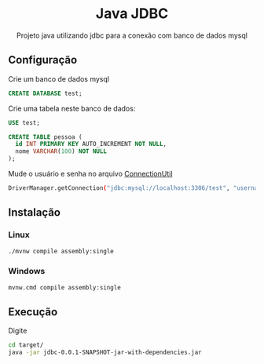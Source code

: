 <h1 align=center>Java JDBC</h1>
<p align=center>Projeto java utilizando jdbc para a conexão com banco de dados mysql</p>


## Configuração

Crie um banco de dados mysql

```sql
CREATE DATABASE test;
```

Crie uma tabela neste banco de dados:

```sql
USE test;

CREATE TABLE pessoa (
  id INT PRIMARY KEY AUTO_INCREMENT NOT NULL,
  nome VARCHAR(100) NOT NULL
);
```

Mude o usuário e senha no arquivo [ConnectionUtil](https://github.com/Lucas-Severo/java-jdbc/blob/master/src/main/java/com/projeto/java/jdbc/ConnectionUtil.java#L21)

```bash
DriverManager.getConnection("jdbc:mysql://localhost:3306/test", "username", "password");
```

## Instalação

### Linux

```bash
./mvnw compile assembly:single
```

### Windows

```bat
mvnw.cmd compile assembly:single
```

## Execução

Digite

```bash
cd target/
java -jar jdbc-0.0.1-SNAPSHOT-jar-with-dependencies.jar
```

